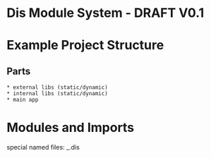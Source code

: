# Dis Module System - DRAFT V0.1


# Example Project Structure

## Parts

	* external libs (static/dynamic)
	* internal libs (static/dynamic)
	* main app

# Modules and Imports

special named files: _.dis



